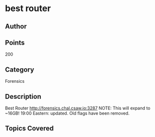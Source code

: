 # best router
## Author

## Points
200
## Category
Forensics
## Description
Best Router
http://forensics.chal.csaw.io:3287
NOTE: This will expand to ~16GB!
19:00 Eastern: updated. Old flags have been removed.
## Topics Covered

